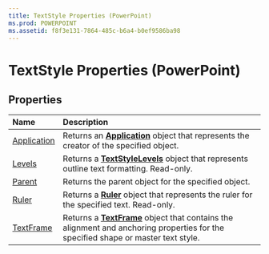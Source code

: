 ```yaml
---
title: TextStyle Properties (PowerPoint)
ms.prod: POWERPOINT
ms.assetid: f8f3e131-7864-485c-b6a4-b0ef9586ba98
---
```



# TextStyle Properties (PowerPoint)

## Properties



|**Name**|**Description**|
|:-----|:-----|
|[Application](textstyle-application-property-powerpoint.md)|Returns an  **[Application](application-object-powerpoint.md)** object that represents the creator of the specified object.|
|[Levels](textstyle-levels-property-powerpoint.md)|Returns a  **[TextStyleLevels](textstylelevels-object-powerpoint.md)** object that represents outline text formatting. Read-only.|
|[Parent](textstyle-parent-property-powerpoint.md)|Returns the parent object for the specified object.|
|[Ruler](textstyle-ruler-property-powerpoint.md)|Returns a  **[Ruler](ruler-object-powerpoint.md)** object that represents the ruler for the specified text. Read-only.|
|[TextFrame](textstyle-textframe-property-powerpoint.md)|Returns a  **[TextFrame](textframe-object-powerpoint.md)** object that contains the alignment and anchoring properties for the specified shape or master text style.|

